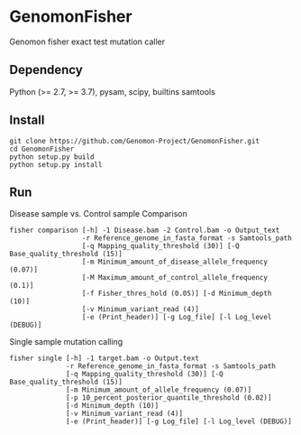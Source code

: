 # GenomonFisher
Genomon fisher exact test mutation caller

## Dependency
Python (>= 2.7, >= 3.7), pysam, scipy, builtins
samtools

## Install

```
git clone https://github.com/Genomon-Project/GenomonFisher.git
cd GenomonFisher
python setup.py build
python setup.py install
```

## Run
Disease sample vs. Control sample Comparison
```
fisher comparison [-h] -1 Disease.bam -2 Control.bam -o Output_text
                  -r Reference_genome_in_fasta_format -s Samtools_path
                  [-q Mapping_quality_threshold (30)] [-Q Base_quality_threshold (15)]
                  [-m Minimum_amount_of_disease_allele_frequency (0.07)]
                  [-M Maximum_amount_of_control_allele_frequency (0.1)]
                  [-f Fisher_thres_hold (0.05)] [-d Minimum_depth (10)] 
                  [-v Minimum_variant_read (4)] 
                  [-e (Print_header)] [-g Log_file] [-l Log_level (DEBUG)]

```
Single sample mutation calling
```
fisher single [-h] -1 target.bam -o Output.text 
              -r Reference_genome_in_fasta_format -s Samtools_path
              [-q Mapping_quality_threshold (30)] [-Q Base_quality_threshold (15)]
              [-m Minimum_amount_of_allele_frequency (0.07)]
              [-p 10_percent_posterior_quantile_threshold (0.02)]
              [-d Minimum_depth (10)]
              [-v Minimum_variant_read (4)] 
              [-e (Print_header)] [-g Log_file] [-l Log_level (DEBUG)]

```

